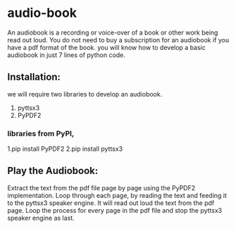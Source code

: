 # audio-book
An audiobook is a recording or voice-over of a book or other work being read out loud.
You do not need to buy a subscription for an audiobook if you have a pdf format of the book. 
you will know how to develop a basic audiobook in just 7 lines of python code.
## Installation:
we will require two libraries to develop an audiobook.
1. pyttsx3
2. PyPDF2 
### libraries from PyPl,
1.pip install PyPDF2
2.pip install pyttsx3
## Play the Audiobook:
Extract the text from the pdf file page by page using the PyPDF2 implementation. Loop through each page,
by reading the text and feeding it to the pyttsx3 speaker engine. It will read out loud the text from the pdf page.
Loop the process for every page in the pdf file and stop the pyttsx3 speaker engine as last.
